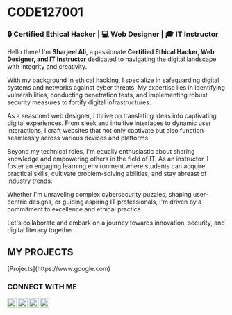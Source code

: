 <h1>CODE127001</h1>

<h3>🔒 Certified Ethical Hacker | 💻 Web Designer | 🎓 IT Instructor</h3>

Hello there! I'm <b>Sharjeel Ali</b>, a passionate <b>Certified Ethical Hacker, Web Designer, and IT Instructor</b> dedicated to navigating the digital landscape with integrity and creativity.

With my background in ethical hacking, I specialize in safeguarding digital systems and networks against cyber threats. My expertise lies in identifying vulnerabilities, conducting penetration tests, and implementing robust security measures to fortify digital infrastructures.

As a seasoned web designer, I thrive on translating ideas into captivating digital experiences. From sleek and intuitive interfaces to dynamic user interactions, I craft websites that not only captivate but also function seamlessly across various devices and platforms.

Beyond my technical roles, I'm equally enthusiastic about sharing knowledge and empowering others in the field of IT. As an instructor, I foster an engaging learning environment where students can acquire practical skills, cultivate problem-solving abilities, and stay abreast of industry trends.

Whether I'm unraveling complex cybersecurity puzzles, shaping user-centric designs, or guiding aspiring IT professionals, I'm driven by a commitment to excellence and ethical practice.

Let's collaborate and embark on a journey towards innovation, security, and digital literacy together.

<h2>MY PROJECTS</h2>
[Projects](https://www.google.com)

<h3>CONNECT WITH ME</h3>

[<img align="left" alt="Sharjeel Ali | Facebook" width="22px" src="https://cdn.jsdelivr.net/npm/simple-icons@v3/icons/facebook.svg">](https://www.facebook.com/code127.0.0.11/)
[<img align="left" alt="Sharjeel Ali | Instagram" width="22px" src="https://cdn.jsdelivr.net/npm/simple-icons@v3/icons/instagram.svg">](https://www.instagram.com/sharjeel.ali290/?hl=en)
[<img align="left" alt="Sharjeel Ali | Whatsapp" width="22px" src="https://cdn.jsdelivr.net/npm/simple-icons@v3/icons/whatsapp.svg">](https://api.whatsapp.com/send?phone=923091021355)
[<img align="left" alt="Sharjeel Ali | Email" width="22px" src="https://cdn.jsdelivr.net/npm/simple-icons@v3/icons/gmail.svg">](mailto:sharjeel.ali503@gmail.com)

